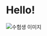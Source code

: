 # Hello!

![수험생 이미지](https://mml.pstatic.net/www/mobile/edit/20231114_1095/upload_1699962645484FLmmF.gif)
